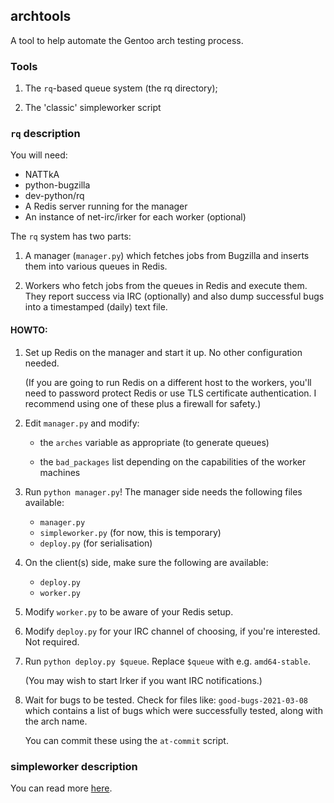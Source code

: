 ## archtools

A tool to help automate the Gentoo arch testing process.

### Tools

1. The `rq`-based queue system (the rq directory);

2. The 'classic' simpleworker script

### `rq` description

You will need:

- NATTkA
- python-bugzilla
- dev-python/rq
- A Redis server running for the manager
- An instance of net-irc/irker for each worker (optional)

The `rq` system has two parts:

1. A manager (`manager.py`) which fetches jobs from Bugzilla
   and inserts them into various queues in Redis.
   
2. Workers who fetch jobs from the queues in Redis and
   execute them. They report success via IRC (optionally)
   and also dump successful bugs into a timestamped (daily)
   text file.

#### HOWTO:

1. Set up Redis on the manager and start it up. No other
   configuration needed.
   
   (If you are going to run Redis on a different host to
   the workers, you'll need to password protect Redis
   or use TLS certificate authentication. I recommend
   using one of these plus a firewall for safety.)

2. Edit `manager.py` and modify:
   * the `arches` variable as appropriate (to generate queues)
   
   * the `bad_packages` list depending on the capabilities
	 of the worker machines
 
3. Run `python manager.py`! The manager side needs the following
   files available:
   * `manager.py`
   * `simpleworker.py` (for now, this is temporary)
   * `deploy.py` (for serialisation)

4. On the client(s) side, make sure the following are available:
   * `deploy.py`
   * `worker.py`
   
5. Modify `worker.py` to be aware of your Redis setup.

6. Modify `deploy.py` for your IRC channel of choosing,
   if you're interested. Not required.

7. Run `python deploy.py $queue`. Replace `$queue` with
   e.g. `amd64-stable`.
   
   (You may wish to start Irker if you want IRC notifications.)
   
8. Wait for bugs to be tested. Check for files like:
   `good-bugs-2021-03-08` which contains a list of bugs
   which were successfully tested, along with the arch name.
   
   You can commit these using the `at-commit` script.
   
### simpleworker description

You can read more [here](classic/README.md).
